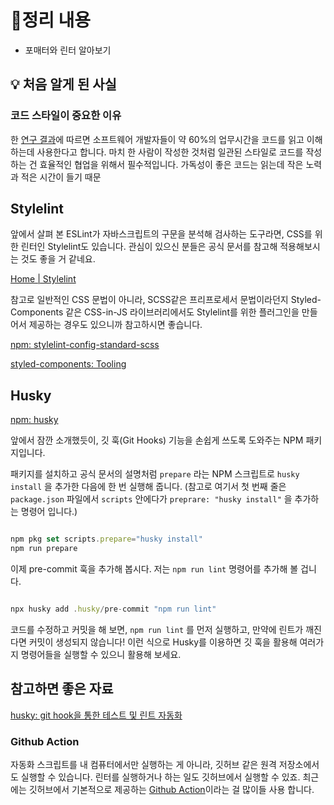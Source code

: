 # 📝정리 내용

- 포매터와 린터 알아보기

## 💡 처음 알게 된 사실

### **코드 스타일이 중요한 이유**

한 [연구 결과](https://ieeexplore.ieee.org/abstract/document/7997917)에 따르면 소프트웨어 개발자들이 약 60%의 업무시간을 코드를 읽고 이해하는데 사용한다고 합니다. 마치 한 사람이 작성한 것처럼 일관된 스타일로 코드를 작성하는 건 효율적인 협업을 위해서 필수적입니다. 가독성이 좋은 코드는 읽는데 작은 노력과 적은 시간이 들기 때문

## **Stylelint**

앞에서 살펴 본 ESLint가 자바스크립트의 구문을 분석해 검사하는 도구라면, CSS를 위한 린터인 Stylelint도 있습니다. 관심이 있으신 분들은 공식 문서를 참고해 적용해보시는 것도 좋을 거 같네요.

[Home | Stylelint](https://stylelint.io/)

참고로 일반적인 CSS 문법이 아니라, SCSS같은 프리프로세서 문법이라던지 Styled-Components 같은 CSS-in-JS 라이브러리에서도 Stylelint를 위한 플러그인을 만들어서 제공하는 경우도 있으니까 참고하시면 좋습니다.

[npm: stylelint-config-standard-scss](https://www.npmjs.com/package/stylelint-config-standard-scss)

[styled-components: Tooling](https://styled-components.com/docs/tooling#stylelint)

## **Husky**

[npm: husky](https://www.npmjs.com/package/husky)

앞에서 잠깐 소개했듯이, 깃 훅(Git Hooks) 기능을 손쉽게 쓰도록 도와주는 NPM 패키지입니다.

패키지를 설치하고 공식 문서의 설명처럼 `prepare` 라는 NPM 스크립트로 `husky install` 을 추가한 다음에 한 번 실행해 줍니다. (참고로 여기서 첫 번째 줄은 `package.json` 파일에서 `scripts` 안에다가 `preprare: "husky install"` 을 추가하는 명령어 입니다.)

```jsx

npm pkg set scripts.prepare="husky install"
npm run prepare

```

이제 pre-commit 훅을 추가해 봅시다. 저는 `npm run lint` 명령어를 추가해 볼 겁니다.

```jsx

npx husky add .husky/pre-commit "npm run lint"

```

코드를 수정하고 커밋을 해 보면, `npm run lint` 를 먼저 실행하고, 만약에 린트가 깨진다면 커밋이 생성되지 않습니다! 이런 식으로 Husky를 이용하면 깃 훅을 활용해 여러가지 명령어들을 실행할 수 있으니 활용해 보세요.

## **참고하면 좋은 자료**

[husky: git hook을 통한 테스트 및 린트 자동화](https://blog.pumpkin-raccoon.com/85)

### **Github Action**

자동화 스크립트를 내 컴퓨터에서만 실행하는 게 아니라, 깃허브 같은 원격 저장소에서도 실행할 수 있습니다. 린터를 실행하거나 하는 일도 깃허브에서 실행할 수 있죠. 최근에는 깃허브에서 기본적으로 제공하는 [Github Action](https://docs.github.com/ko/actions)이라는 걸 많이들 사용 합니다.